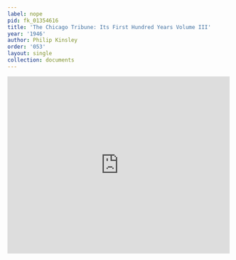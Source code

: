 ```yaml
---
label: nope
pid: fk_01354616
title: 'The Chicago Tribune: Its First Hundred Years Volume III'
year: '1946'
author: Philip Kinsley
order: '053'
layout: single
collection: documents
---
```

<iframe src="https://northwestern.app.box.com/embed/s/hken6kjsm1jccvt73fw806n9ee0mtsoo?sortColumn=date&view=list" width="500" height="400" frameborder="0" allowfullscreen webkitallowfullscreen msallowfullscreen></iframe>
